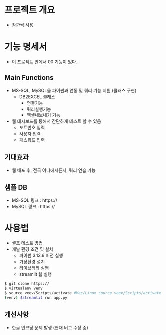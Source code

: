 # 프로젝트 개요
- 잠깐씩 시용

# 기능 명세서
- 이 프로젝트 안에서 00 기능이 있다.

## Main Functions
- MS-SQL, MySQL을 파이썬과 연동 및 쿼리 기능 지원 (클래스 구현)
    + DB2EXCEL 클래스
        - 연결기능
        - 쿼리실행기능
        - 엑셀내보내기 기능
- 웹 대시보드를 통해서 간단하게 테스트 할 수 있음
    + 포트번호 입력
    + 사용자 입력
    + 패스워드 입력

## 기대효과
- 웹 배포 후, 전국 어디에서든지, 쿼리 연습 가능

## 샘플 DB
- MS-SQL 링크 : https://
- MySQL 링크 : https://

# 사용법
- 셀프 테스트 방법
- 개발 환경 조건 및 설치
    + 파이썬 3.13.6 버전 실행
    + 가상환경 설치
    + 라이브러리 실행
    + streamlit 웹 실행
```bash
$ git clone https://
$ virtualenv venv
$ source veev/Scripts/activate #Mac/Linux source veev/Scripts/activate
(venv) $streamlit run app.py
```

## 개선사항
- 한글 인코딩 문제 발생 (현재 버그 수정 중)
